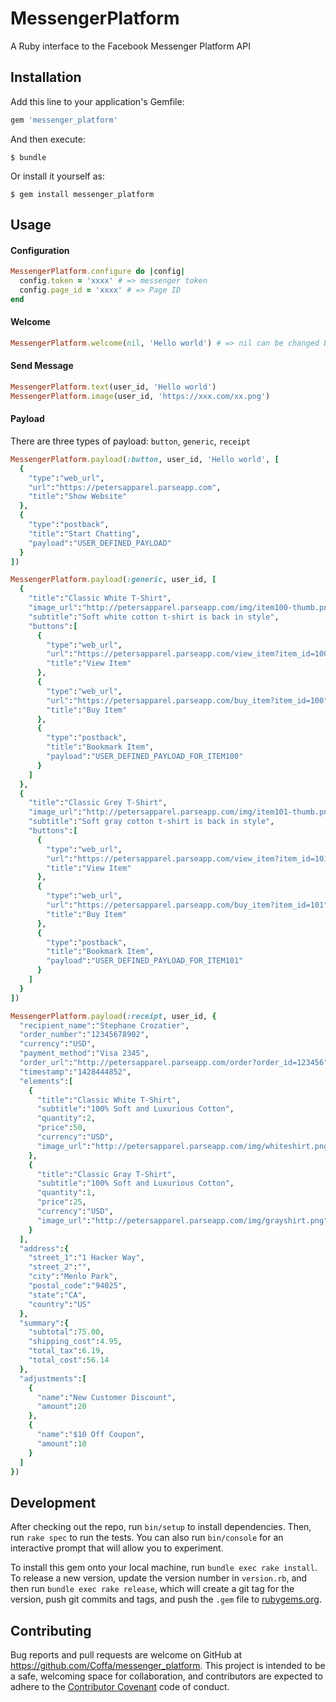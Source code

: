# MessengerPlatform

A Ruby interface to the Facebook Messenger Platform API

## Installation

Add this line to your application's Gemfile:

```ruby
gem 'messenger_platform'
```

And then execute:

    $ bundle

Or install it yourself as:

    $ gem install messenger_platform

## Usage

#### Configuration

```ruby
MessengerPlatform.configure do |config|
  config.token = 'xxxx' # => messenger token
  config.page_id = 'xxxx' # => Page ID
end
```

#### Welcome
```ruby
MessengerPlatform.welcome(nil, 'Hello world') # => nil can be changed by page id
```

#### Send Message

```ruby
MessengerPlatform.text(user_id, 'Hello world')
MessengerPlatform.image(user_id, 'https://xxx.com/xx.png')
```

#### Payload

There are three types of payload: `button`, `generic`, `receipt`

```ruby
MessengerPlatform.payload(:button, user_id, 'Hello world', [
  {
    "type":"web_url",
    "url":"https://petersapparel.parseapp.com",
    "title":"Show Website"
  },
  {
    "type":"postback",
    "title":"Start Chatting",
    "payload":"USER_DEFINED_PAYLOAD"
  }
])

MessengerPlatform.payload(:generic, user_id, [
  {
    "title":"Classic White T-Shirt",
    "image_url":"http://petersapparel.parseapp.com/img/item100-thumb.png",
    "subtitle":"Soft white cotton t-shirt is back in style",
    "buttons":[
      {
        "type":"web_url",
        "url":"https://petersapparel.parseapp.com/view_item?item_id=100",
        "title":"View Item"
      },
      {
        "type":"web_url",
        "url":"https://petersapparel.parseapp.com/buy_item?item_id=100",
        "title":"Buy Item"
      },
      {
        "type":"postback",
        "title":"Bookmark Item",
        "payload":"USER_DEFINED_PAYLOAD_FOR_ITEM100"
      }
    ]
  },
  {
    "title":"Classic Grey T-Shirt",
    "image_url":"http://petersapparel.parseapp.com/img/item101-thumb.png",
    "subtitle":"Soft gray cotton t-shirt is back in style",
    "buttons":[
      {
        "type":"web_url",
        "url":"https://petersapparel.parseapp.com/view_item?item_id=101",
        "title":"View Item"
      },
      {
        "type":"web_url",
        "url":"https://petersapparel.parseapp.com/buy_item?item_id=101",
        "title":"Buy Item"
      },
      {
        "type":"postback",
        "title":"Bookmark Item",
        "payload":"USER_DEFINED_PAYLOAD_FOR_ITEM101"
      }
    ]
  }
])

MessengerPlatform.payload(:receipt, user_id, {
  "recipient_name":"Stephane Crozatier",
  "order_number":"12345678902",
  "currency":"USD",
  "payment_method":"Visa 2345",
  "order_url":"http://petersapparel.parseapp.com/order?order_id=123456",
  "timestamp":"1428444852",
  "elements":[
    {
      "title":"Classic White T-Shirt",
      "subtitle":"100% Soft and Luxurious Cotton",
      "quantity":2,
      "price":50,
      "currency":"USD",
      "image_url":"http://petersapparel.parseapp.com/img/whiteshirt.png"
    },
    {
      "title":"Classic Gray T-Shirt",
      "subtitle":"100% Soft and Luxurious Cotton",
      "quantity":1,
      "price":25,
      "currency":"USD",
      "image_url":"http://petersapparel.parseapp.com/img/grayshirt.png"
    }
  ],
  "address":{
    "street_1":"1 Hacker Way",
    "street_2":"",
    "city":"Menlo Park",
    "postal_code":"94025",
    "state":"CA",
    "country":"US"
  },
  "summary":{
    "subtotal":75.00,
    "shipping_cost":4.95,
    "total_tax":6.19,
    "total_cost":56.14
  },
  "adjustments":[
    {
      "name":"New Customer Discount",
      "amount":20
    },
    {
      "name":"$10 Off Coupon",
      "amount":10
    }
  ]
})
```

## Development

After checking out the repo, run `bin/setup` to install dependencies. Then, run `rake spec` to run the tests. You can also run `bin/console` for an interactive prompt that will allow you to experiment.

To install this gem onto your local machine, run `bundle exec rake install`. To release a new version, update the version number in `version.rb`, and then run `bundle exec rake release`, which will create a git tag for the version, push git commits and tags, and push the `.gem` file to [rubygems.org](https://rubygems.org).

## Contributing

Bug reports and pull requests are welcome on GitHub at https://github.com/Coffa/messenger_platform. This project is intended to be a safe, welcoming space for collaboration, and contributors are expected to adhere to the [Contributor Covenant](http://contributor-covenant.org) code of conduct.

